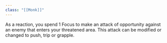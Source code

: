 ```yaml
---
class: "[[Monk]]"
---
```

As a reaction, you spend 1 Focus to make an attack of opportunity against an enemy that enters your threatened area. This attack can be modified or changed to push, trip or grapple.